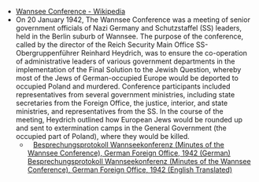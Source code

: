 - [Wannsee Conference - Wikipedia](https://en.wikipedia.org/wiki/Wannsee_Conference)
- On 20 January 1942, The Wannsee Conference was a meeting of senior government officials of Nazi Germany and Schutzstaffel (SS) leaders, held in the Berlin suburb of Wannsee. The purpose of the conference, called by the director of the Reich Security Main Office SS-Obergruppenführer Reinhard Heydrich, was to ensure the co-operation of administrative leaders of various government departments in the implementation of the Final Solution to the Jewish Question, whereby most of the Jews of German-occupied Europe would be deported to occupied Poland and murdered. Conference participants included representatives from several government ministries, including state secretaries from the Foreign Office, the justice, interior, and state ministries, and representatives from the SS. In the course of the meeting, Heydrich outlined how European Jews would be rounded up and sent to extermination camps in the General Government (the occupied part of Poland), where they would be killed.
	- ` ` [Besprechungsprotokoll Wannseekonferenz (Minutes of the Wannsee Conference), German Foreign Office, 1942 (German)](https://www.ghwk.de/fileadmin/Redaktion/PDF/Konferenz/protokoll-januar1942_barrierefrei.pdf)
	  [Besprechungsprotokoll Wannseekonferenz (Minutes of the Wannsee Conference), German Foreign Office, 1942 (English Translated)](https://www.yadvashem.org/docs/wannsee-conference-protocol.html)